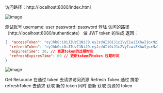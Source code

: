 访问路径：http://localhost:8080/index.html 

![image](https://github.com/user-attachments/assets/b69936e6-5c84-4492-be9b-8ad415c271ac)

测试账号 
	username: user
	password: password
登陆 访问的路径（http://localhost:8080/authenticate） 做 JWT token 的生成
返回：

```json
{  "accessToken": "eyJhbGciOiJIUzI1NiJ9.eyJzdWIiOiJ1c2VyIiwiZXhwIjoxNzI4NzIxNTEyLCJpYXQiOjE3Mjg3MjE0ODJ9.SmnO6Qp7f5pvCkhA7XA6LmHF9Tn6W-PS0PafhPcIeSI",  // 获取 资源的token
  "refreshToken": "eyJhbGciOiJIUzI1NiJ9.eyJzdWIiOiJ1c2VyIiwiZXhwIjoxNzI4NzIxNTQyLCJpYXQiOjE3Mjg3MjE0ODJ9.JTE2EICLyxAAWbmHQQ0QM13R_cNhDg4AkkVF4abbcKo", // 更新token 的 token
  "expiresTime": 30, // 资源token的过期时间
  "refreshExpiresTime": 60 // 更新token的token 过期时间
}
```
![image](https://github.com/user-attachments/assets/ed917e12-1530-44e6-a5c4-aa4df5e91836)

Get Resource 在通过 token 去请求访问资源
Refresh Token 通过 携带 refreshToken 去请求 获取 新的 token 同时 更新 获取 资源的 token 

